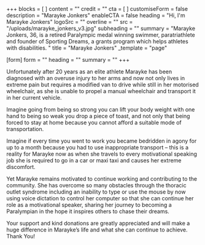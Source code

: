 +++
blocks = [ ]
content = ""
credit = ""
cta = [ ]
customiseForm = false
description = "Marayke Jonkers"
enableCTA = false
heading = "Hi, I'm Marayke Jonkers"
logoSrc = ""
overline = ""
src = "/uploads/marayke_jonkers_v3.jpg"
subheading = ""
summary = "Marayke Jonkers, 36, is a retired Paralympic medal winning swimmer, paratriathlete and founder of Sporting Dreams, a grants program which helps athletes with disabilities. "
title = "Marayke Jonkers"
_template = "page"

[form]
form = ""
heading = ""
summary = ""
+++

Unfortunately after 20 years as an elite athlete Marayke has been diagnosed with an overuse injury to her arms and now not only lives in extreme pain but requires a modified van to drive while still in her motorised wheelchair, as she is unable to propel a manual wheelchair and transport it in her current vehicle.

Imagine going from being so strong you can lift your body weight with one hand to being so weak you drop a piece of toast, and not only that being forced to stay at home because you cannot afford a suitable mode of transportation.

Imagine if every time you went to work you became bedridden in agony for up to a month because you had to use inappropriate transport – this is a reality for Marayke now as when she travels to every motivational speaking job she is required to go in a car or maxi taxi and causes her extreme discomfort.

Yet Marayke remains motivated to continue working and contributing to the community. She has overcome so many obstacles through the thoracic outlet syndrome including an inability to type or use the mouse by now using voice dictation to control her computer so that she can continue her role as a motivational speaker, sharing her journey to becoming a Paralympian in the hope it inspires others to chase their dreams.

Your support and kind donations are greatly appreciated and will make a huge difference in Marayke’s life and what she can continue to achieve. Thank You!
